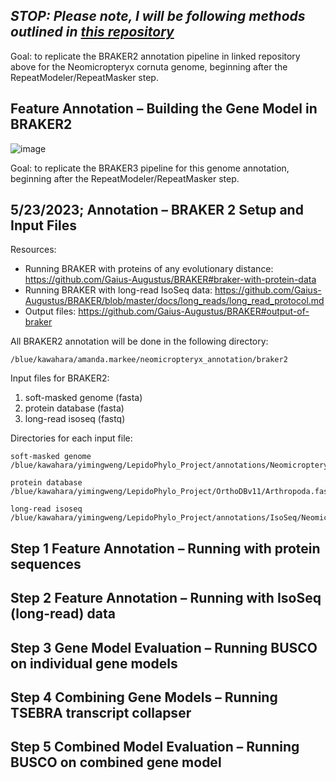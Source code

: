 ## _STOP: Please note, I will be following methods outlined in [this repository](https://github.com/amandamarkee/actias-luna-genome/blob/main/annotation-notes-ACTIVE.md)_ ##
Goal: to replicate the BRAKER2 annotation pipeline in linked repository above for the Neomicropteryx cornuta genome, beginning after the RepeatModeler/RepeatMasker step.

## Feature Annotation – Building the Gene Model in BRAKER2 ##
![image](https://github.com/amandamarkee/neomicropteryx-cornuta-genome/assets/56971761/3860a858-ad95-4a2f-9629-76e4dd25d5b0)

Goal: to replicate the BRAKER3 pipeline for this genome annotation, beginning after the RepeatModeler/RepeatMasker step.

## **5/23/2023; Annotation – BRAKER 2 Setup and Input Files**

Resources:

- Running BRAKER with proteins of any evolutionary distance: https://github.com/Gaius-Augustus/BRAKER#braker-with-protein-data
- Running BRAKER with long-read IsoSeq data: https://github.com/Gaius-Augustus/BRAKER/blob/master/docs/long_reads/long_read_protocol.md
- Output files: https://github.com/Gaius-Augustus/BRAKER#output-of-braker

All BRAKER2 annotation will be done in the following directory:
```
/blue/kawahara/amanda.markee/neomicropteryx_annotation/braker2
```

Input files for BRAKER2:

1. soft-masked genome (fasta)
2. protein database (fasta)
3. long-read isoseq (fastq)

Directories for each input file:
```
soft-masked genome
/blue/kawahara/yimingweng/LepidoPhylo_Project/annotations/Neomicropteryx_cornuta/Neomicropteryx_cornuta_softmasked.fasta

protein database
/blue/kawahara/yimingweng/LepidoPhylo_Project/OrthoDBv11/Arthropoda.fasta

long-read isoseq
/blue/kawahara/yimingweng/LepidoPhylo_Project/annotations/IsoSeq/Neomicropteryx_cornuta/SRR14882579.fastq.gz
```

## Step 1 Feature Annotation – Running with protein sequences


## Step 2 Feature Annotation – Running with IsoSeq (long-read) data


## Step 3 Gene Model Evaluation – Running BUSCO on individual gene models


## Step 4 Combining Gene Models – Running TSEBRA transcript collapser 


## Step 5 Combined Model Evaluation – Running BUSCO on combined gene model
